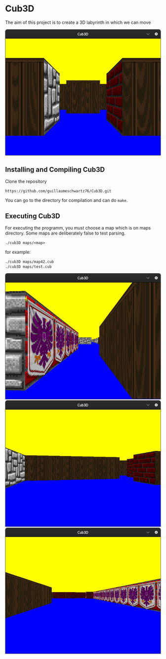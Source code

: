 # Cub3D

The aim of this project is to create a 3D labyrinth in which we can move

![cub1](https://github.com/guillaumeschwartz76/Cub3D/blob/main/screenshots/cub1.png)

## Installing and Compiling Cub3D

Clone the repository

```shell
https://github.com/guillaumeschwartz76/Cub3D.git
```

You can go to the directory for compilation and can do ```make```.

## Executing Cub3D

For executing the programm, you must choose a map which is on maps directory.
Some maps are deliberately false to test parsing.

```shell
./cub3D maps/<map>
```

for example:
```shell
./cub3D maps/map42.cub 
./cub3D maps/test.cub  
```

![cub2](https://github.com/guillaumeschwartz76/Cub3D/blob/main/screenshots/cub2.png)
![cub3](https://github.com/guillaumeschwartz76/Cub3D/blob/main/screenshots/cub3.png)
![cub4](https://github.com/guillaumeschwartz76/Cub3D/blob/main/screenshots/cub4.png)


